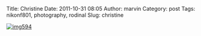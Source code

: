 Title: Christine
Date: 2011-10-31 08:05
Author: marvin
Category: post
Tags: nikonf801, photography, rodinal
Slug: christine

[![img594](http://farm7.static.flickr.com/6060/6283091896_a3af9a5a45.jpg)](http://www.flickr.com/photos/marvinxsteadfast/6283091896/ "img594 by marvinxsteadfast, on Flickr, via Patr")


